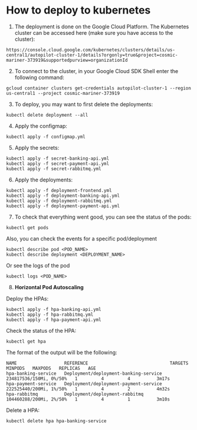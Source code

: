 # How to deploy to kubernetes

1. The deployment is done on the Google Cloud Platform. The Kubernetes cluster can be accessed here (make sure you have access to the cluster):

```
https://console.cloud.google.com/kubernetes/clusters/details/us-central1/autopilot-cluster-1/details?orgonly=true&project=cosmic-mariner-373919&supportedpurview=organizationId
```

2. To connect to the cluster, in your Google Cloud SDK Shell enter the following command:
```
gcloud container clusters get-credentials autopilot-cluster-1 --region us-central1 --project cosmic-mariner-373919
```

3. To deploy, you may want to first delete the deployments:
```
kubectl delete deployment --all
```

4. Apply the configmap:
```
kubectl apply -f configmap.yml
```

5. Apply the secrets:
```
kubectl apply -f secret-banking-api.yml
kubectl apply -f secret-payment-api.yml
kubectl apply -f secret-rabbitmq.yml
```


6. Apply the deployments:
```
kubectl apply -f deployment-frontend.yml
kubectl apply -f deployment-banking-api.yml
kubectl apply -f deployment-rabbitmq.yml
kubectl apply -f deployment-payment-api.yml
```

7. To check that everything went good, you can see the status of the pods:
```
kubectl get pods
```
Also, you can check the events for a specific pod/deployment
```
kubectl describe pod <POD_NAME>
kubectl describe deployment <DEPLOYMENT_NAME>
```
Or see the logs of the pod
```
kubectl logs <POD_NAME> 
```
8. **Horizontal Pod Autoscaling**

Deploy the HPAs:
```
kubectl apply -f hpa-banking-api.yml
kubectl apply -f hpa-rabbitmq.yml
kubectl apply -f hpa-payment-api.yml
```

Check the status of the HPA:
```
kubectl get hpa
```
The format of the output will be the following:
```shell
NAME                  REFERENCE                               TARGETS                   MINPODS   MAXPODS   REPLICAS   AGE
hpa-banking-service   Deployment/deployment-banking-service   234817536/150Mi, 0%/50%   1         4         4          3m17s
hpa-payment-service   Deployment/deployment-payment-service   222525440/200Mi, 1%/50%   1         4         2          4m32s
hpa-rabbitmq          Deployment/deployment-rabbitmq          104460288/200Mi, 2%/50%   1         4         1          3m10s
```
Delete a HPA:
```
kubectl delete hpa hpa-banking-service
```
